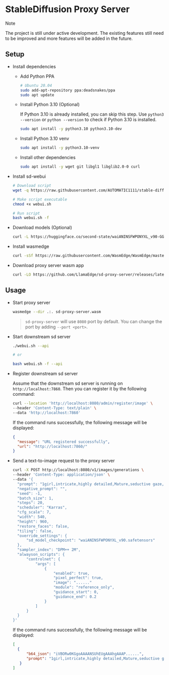 # StableDiffusion Proxy Server

> [!NOTE]
> The project is still under active development. The existing features still need to be improved and more features will be added in the future.

## Setup

- Install dependencies

  - Add Python PPA

    ```bash
    # Ubuntu 20.04
    sudo add-apt-repository ppa:deadsnakes/ppa
    sudo apt update
    ```

  - Install Python 3.10 (Optional)

    If Python 3.10 is already installed, you can skip this step. Use `python3 --version` or `python --version` to check if Python 3.10 is installed.

    ```bash
    sudo apt install -y python3.10 python3.10-dev
    ```

  - Install Python 3.10 venv

    ```bash
    sudo apt install -y python3.10-venv
    ```

  - Install other dependencies

    ```bash
    sudo apt install -y wget git libgl1 libglib2.0-0 curl
    ```

- Install sd-webui

  ```bash
  # Download script
  wget -q https://raw.githubusercontent.com/AUTOMATIC1111/stable-diffusion-webui/master/webui.sh

  # Make script executable
  chmod +x webui.sh

  # Run script
  bash webui.sh -f
  ```

- Download models (Optional)

  ```bash
  curl -L https://huggingface.co/second-state/waiANINSFWPONYXL_v90-GGUF/resolve/main/waiANINSFWPONYXL_v90-f16.safetensors -o ./stable-diffusion-webui/models/Stable-diffusion/waiANINSFWPONYXL_v90-f16.safetensors
  ```

- Install wasmedge

  ```bash
  curl -sSf https://raw.githubusercontent.com/WasmEdge/WasmEdge/master/utils/install_v2.sh | bash -s -- -v 0.14.1
  ```

- Download proxy server wasm app

  ```bash
  curl -LO https://github.com/LlamaEdge/sd-proxy-server/releases/latest/download/sd-proxy-server.wasm
  ```

## Usage

- Start proxy server

  ```bash
  wasmedge --dir .:. sd-proxy-server.wasm
  ```

  > `sd-proxy-server` will use `8080` port by default. You can change the port by adding `--port <port>`.

- Start downstream sd server

  ```bash
  ./webui.sh --api

  # or

  bash webui.sh -f --api
  ```

- Register downstream sd server

  Assume that the downstream sd server is running on `http://localhost:7860`. Then you can register it by the following command:

  ```bash
  curl --location 'http://localhost:8080/admin/register/image' \
  --header 'Content-Type: text/plain' \
  --data 'http://localhost:7860'
  ```

  If the command runs successfully, the following message will be displayed:

  ```json
  {
    "message": "URL registered successfully",
    "url": "http://localhost:7860/"
  }
  ```

- Send a text-to-image request to the proxy server

  ```bash
  curl -X POST http://localhost:8080/v1/images/generations \
  --header 'Content-Type: application/json' \
  --data '{
    "prompt": "1girl,intricate,highly detailed,Mature,seductive gaze,teasing expression,sexy posture,solo,Moderate breasts,Charm,alluring,Hot,tsurime,lipstick,stylish_pose,long hair,long_eyelashes,black hair,bar,dress,",
    "negative_prompt": "",
    "seed": -1,
    "batch_size": 1,
    "steps": 20,
    "scheduler": "Karras",
    "cfg_scale": 7,
    "width": 540,
    "height": 960,
    "restore_faces": false,
    "tiling": false,
    "override_settings": {
        "sd_model_checkpoint": "waiANINSFWPONYXL_v90.safetensors"
    },
    "sampler_index": "DPM++ 2M",
    "alwayson_scripts": {
        "controlnet": {
            "args": [
                {
                    "enabled": true,
                    "pixel_perfect": true,
                    "image": "......"
                    "module": "reference_only",
                    "guidance_start": 0,
                    "guidance_end": 0.2
                }
            ]
        }
    }
  }'
  ```

  If the command runs successfully, the following message will be displayed:

  ```json
  [
    {
        "b64_json": "iVBORw0KGgoAAAANSUhEUgAAAhgAAAP......",
        "prompt": "1girl,intricate,highly detailed,Mature,seductive gaze,teasing expression,sexy posture,solo,Moderate breasts,Charm,alluring,Hot,tsurime,lipstick,stylish_pose,long hair,long_eyelashes,black hair,bar,dress,"
     }
  ]
  ```
